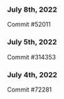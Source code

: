 ### July 8th, 2022

Commit #52011

### July 5th, 2022

Commit #314353


### July 4th, 2022

Commit #72281
